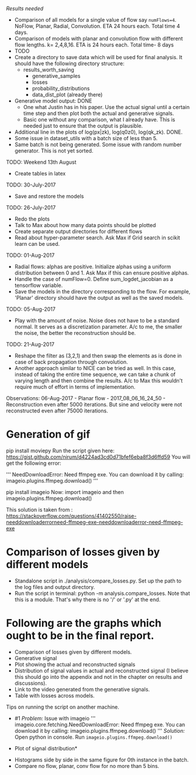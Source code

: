 *Results needed*
- Comparison of all models for a single value of flow say `numFlows=4`. NoFlow, Planar, Radial, Convolution. ETA 24 
hours each. Total time 4 days. 
- Comparison of models with planar and convolution flow with different flow lengths. k= 2,4,8,16. ETA is 24 hours each.
Total time- 8 days 
- TODO
- Create a directory to save data which will be used for final analysis. It should have the following directory 
structure:
    - results_worth_saving
        - generative_samples
        - losses
        - probability_distributions
        - data_dist_plot (already there)  
- Generative model output: DONE
    - One what Justin has in his paper. Use the actual signal until a certain time step and then plot both the actual 
    and generative signals. 
    - Basic one without any comparison, what I already have. This is needed just to ensure that the output is plausible.
- Additional line in the plots of log(px|zk), log(q0z0), log(qk_zk). DONE. 
- Some issue in dataset_utils with a batch size of less than 5.
- Same batch is not being generated. Some issue with random number generator. This is not yet sorted.  
 
 
TODO: Weekend 13th August
- Create tables in latex 

TODO: 30-July-2017
- Save and restore the models


TODO: 26-July-2017
- Redo the plots
- Talk to Max about how many data points should be plotted
- Create separate output directories for different flows
- Read about hyper-parameter search. Ask Max if Grid search in scikit learn can be used.

TODO: 01-Aug-2017
- Radial flows: alphas are positive. Initialize alphas using a uniform distribution between 0 and 1. 
Ask Max if this can ensure positive alphas.  
- Handle the case of numFlow=0. Define sum_logdet_jacobian as a tensorflow variable.
- Save the models in the directory corresponding to the flow. For example, 'Planar' directory should
 have the output as well as the saved models. 

TODO: 05-Aug-2017
- Play with the amount of noise. Noise does not have to be a standard normal. It serves as a discretization parameter. 
A/c to me, the smaller the noise, the better the reconstruction should be. 

TODO: 21-Aug-2017
- Reshape the filter as (3,2,1) and then swap the elements as is done in case of back propagation through convolution.
- Another approach similar to NICE can be tried as well. In this case, instead of taking the entire time sequence, we
can take a chunk of varying length and then combine the results. A/c to Max this wouldn't require much of effort in terms
of implementation. 


Observations:
06-Aug-2017 - Planar flow - 2017_08_06_16_24_50 - Reconstruction even after 5000 iterations. But sine and velocity were 
not reconstructed even after 75000 iterations. 


# Generation of gif
pip install moviepy
Run the script given here: https://gist.github.com/nirum/d4224ad3cd0d71bfef6eba8f3d6ffd59
You will get the following error:

'''
NeedDownloadError: Need ffmpeg exe. You can download it by calling:
  imageio.plugins.ffmpeg.download()
'''

pip install imageio
Now: import imageio and then imageio.plugins.ffmpeg.download()

This solution is taken from : 
https://stackoverflow.com/questions/41402550/raise-needdownloaderrorneed-ffmpeg-exe-needdownloaderror-need-ffmpeg-exe

# Comparison of losses given by different models
- Standalone script in ./analysis/compare_losses.py. Set up the path to the log files and output directory.
- Run the script in terminal: python -m analysis.compare_losses. Note that this is a module. That's why there is no '/'
or '.py' at the end. 
 
# Following are the graphs which ought to be in the final report.
 - Comparison of losses given by different models. 
 - Generative signal
 - Plot showing the actual and reconstructed signals
 - Distribution of signal values in actual and reconstructed signal (I believe this should go into the appendix and 
 not in the chapter on results and discussions). 
 - Link to the video generated from the generative signals. 
- Table with losses across models. 
 
 
Tips on running the script on another machine.
- #1
*Problem:* Issue with imageio
'''
imageio.core.fetching.NeedDownloadError: Need ffmpeg exe. You can download it by calling:
 imageio.plugins.ffmpeg.download()
''' 
*Solution:* Open python in console. Run ```imageio.plugins.ffmpeg.download()```
 
* Plot of signal distribution*
- Histograms side by side in the same figure for 0th instance in the batch.
- Compare no flow, planar, conv flow for no more than 5 bins.   
 